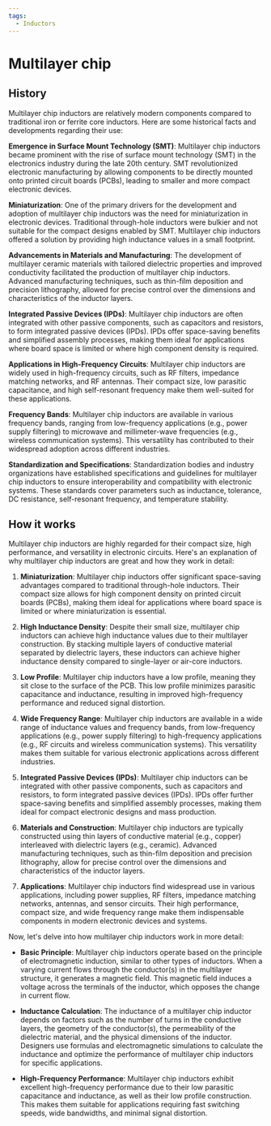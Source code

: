 ```yaml
---
tags:
  - Inductors
---
```


# Multilayer chip

## History

Multilayer chip inductors are relatively modern components compared to traditional iron or ferrite core inductors. Here are some historical facts and developments regarding their use:

**Emergence in Surface Mount Technology (SMT)**: Multilayer chip inductors became prominent with the rise of surface mount technology (SMT) in the electronics industry during the late 20th century. SMT revolutionized electronic manufacturing by allowing components to be directly mounted onto printed circuit boards (PCBs), leading to smaller and more compact electronic devices.

**Miniaturization**: One of the primary drivers for the development and adoption of multilayer chip inductors was the need for miniaturization in electronic devices. Traditional through-hole inductors were bulkier and not suitable for the compact designs enabled by SMT. Multilayer chip inductors offered a solution by providing high inductance values in a small footprint.

**Advancements in Materials and Manufacturing**: The development of multilayer ceramic materials with tailored dielectric properties and improved conductivity facilitated the production of multilayer chip inductors. Advanced manufacturing techniques, such as thin-film deposition and precision lithography, allowed for precise control over the dimensions and characteristics of the inductor layers.

**Integrated Passive Devices (IPDs)**: Multilayer chip inductors are often integrated with other passive components, such as capacitors and resistors, to form integrated passive devices (IPDs). IPDs offer space-saving benefits and simplified assembly processes, making them ideal for applications where board space is limited or where high component density is required.

**Applications in High-Frequency Circuits**: Multilayer chip inductors are widely used in high-frequency circuits, such as RF filters, impedance matching networks, and RF antennas. Their compact size, low parasitic capacitance, and high self-resonant frequency make them well-suited for these applications.

**Frequency Bands**: Multilayer chip inductors are available in various frequency bands, ranging from low-frequency applications (e.g., power supply filtering) to microwave and millimeter-wave frequencies (e.g., wireless communication systems). This versatility has contributed to their widespread adoption across different industries.

**Standardization and Specifications**: Standardization bodies and industry organizations have established specifications and guidelines for multilayer chip inductors to ensure interoperability and compatibility with electronic systems. These standards cover parameters such as inductance, tolerance, DC resistance, self-resonant frequency, and temperature stability.

## How it works

Multilayer chip inductors are highly regarded for their compact size, high performance, and versatility in electronic circuits. Here's an explanation of why multilayer chip inductors are great and how they work in detail:

1. **Miniaturization**: Multilayer chip inductors offer significant space-saving advantages compared to traditional through-hole inductors. Their compact size allows for high component density on printed circuit boards (PCBs), making them ideal for applications where board space is limited or where miniaturization is essential.

2. **High Inductance Density**: Despite their small size, multilayer chip inductors can achieve high inductance values due to their multilayer construction. By stacking multiple layers of conductive material separated by dielectric layers, these inductors can achieve higher inductance density compared to single-layer or air-core inductors.

3. **Low Profile**: Multilayer chip inductors have a low profile, meaning they sit close to the surface of the PCB. This low profile minimizes parasitic capacitance and inductance, resulting in improved high-frequency performance and reduced signal distortion.

4. **Wide Frequency Range**: Multilayer chip inductors are available in a wide range of inductance values and frequency bands, from low-frequency applications (e.g., power supply filtering) to high-frequency applications (e.g., RF circuits and wireless communication systems). This versatility makes them suitable for various electronic applications across different industries.

5. **Integrated Passive Devices (IPDs)**: Multilayer chip inductors can be integrated with other passive components, such as capacitors and resistors, to form integrated passive devices (IPDs). IPDs offer further space-saving benefits and simplified assembly processes, making them ideal for compact electronic designs and mass production.

6. **Materials and Construction**: Multilayer chip inductors are typically constructed using thin layers of conductive material (e.g., copper) interleaved with dielectric layers (e.g., ceramic). Advanced manufacturing techniques, such as thin-film deposition and precision lithography, allow for precise control over the dimensions and characteristics of the inductor layers.

7. **Applications**: Multilayer chip inductors find widespread use in various applications, including power supplies, RF filters, impedance matching networks, antennas, and sensor circuits. Their high performance, compact size, and wide frequency range make them indispensable components in modern electronic devices and systems.

Now, let's delve into how multilayer chip inductors work in more detail:

- **Basic Principle**: Multilayer chip inductors operate based on the principle of electromagnetic induction, similar to other types of inductors. When a varying current flows through the conductor(s) in the multilayer structure, it generates a magnetic field. This magnetic field induces a voltage across the terminals of the inductor, which opposes the change in current flow.

- **Inductance Calculation**: The inductance of a multilayer chip inductor depends on factors such as the number of turns in the conductive layers, the geometry of the conductor(s), the permeability of the dielectric material, and the physical dimensions of the inductor. Designers use formulas and electromagnetic simulations to calculate the inductance and optimize the performance of multilayer chip inductors for specific applications.

- **High-Frequency Performance**: Multilayer chip inductors exhibit excellent high-frequency performance due to their low parasitic capacitance and inductance, as well as their low profile construction. This makes them suitable for applications requiring fast switching speeds, wide bandwidths, and minimal signal distortion.
